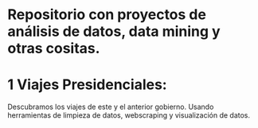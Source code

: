 # Repositorio con proyectos de análisis de datos, data mining y otras cositas. 

# 1 Viajes Presidenciales: 
Descubramos los viajes de este y el anterior gobierno. Usando herramientas de limpieza de datos, webscraping y visualización de datos.  
